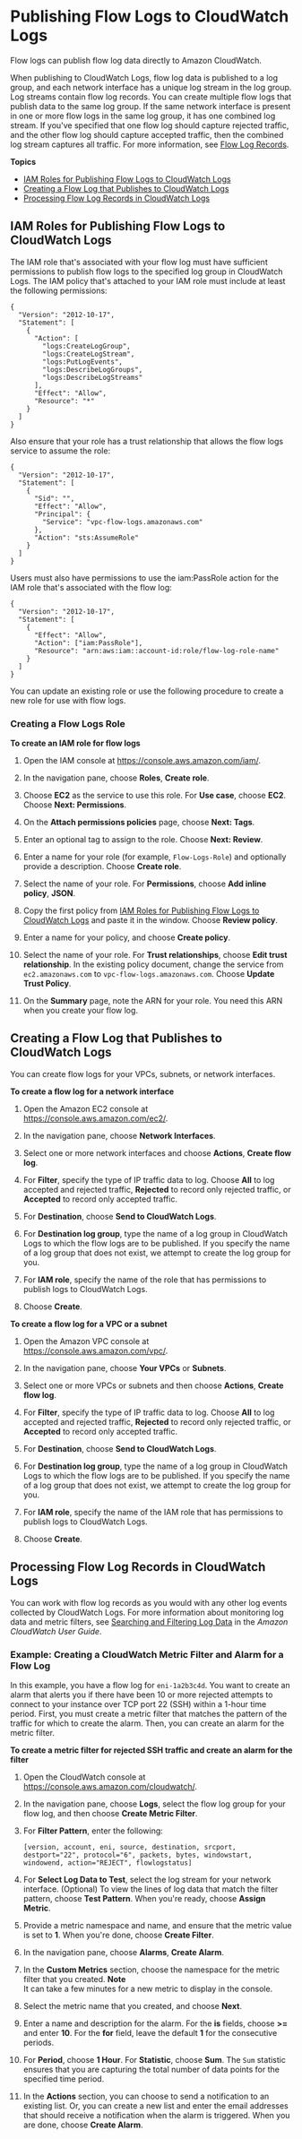 # Publishing Flow Logs to CloudWatch Logs<a name="flow-logs-cwl"></a>

Flow logs can publish flow log data directly to Amazon CloudWatch\.

When publishing to CloudWatch Logs, flow log data is published to a log group, and each network interface has a unique log stream in the log group\. Log streams contain flow log records\. You can create multiple flow logs that publish data to the same log group\. If the same network interface is present in one or more flow logs in the same log group, it has one combined log stream\. If you've specified that one flow log should capture rejected traffic, and the other flow log should capture accepted traffic, then the combined log stream captures all traffic\. For more information, see [Flow Log Records](flow-logs.md#flow-log-records)\.

**Topics**
+ [IAM Roles for Publishing Flow Logs to CloudWatch Logs](#flow-logs-iam)
+ [Creating a Flow Log that Publishes to CloudWatch Logs](#flow-logs-cwl-create-flow-log)
+ [Processing Flow Log Records in CloudWatch Logs](#process-records-cwl)

## IAM Roles for Publishing Flow Logs to CloudWatch Logs<a name="flow-logs-iam"></a>

The IAM role that's associated with your flow log must have sufficient permissions to publish flow logs to the specified log group in CloudWatch Logs\. The IAM policy that's attached to your IAM role must include at least the following permissions:

```
{
  "Version": "2012-10-17",
  "Statement": [
    {
      "Action": [
        "logs:CreateLogGroup",
        "logs:CreateLogStream",
        "logs:PutLogEvents",
        "logs:DescribeLogGroups",
        "logs:DescribeLogStreams"
      ],
      "Effect": "Allow",
      "Resource": "*"
    }
  ]
}
```

Also ensure that your role has a trust relationship that allows the flow logs service to assume the role:

```
{
  "Version": "2012-10-17",
  "Statement": [
    {
      "Sid": "",
      "Effect": "Allow",
      "Principal": {
        "Service": "vpc-flow-logs.amazonaws.com"
      },
      "Action": "sts:AssumeRole"
    }
  ]
}
```

Users must also have permissions to use the iam:PassRole action for the IAM role that's associated with the flow log:

```
{
  "Version": "2012-10-17",
  "Statement": [
    {
      "Effect": "Allow",
      "Action": ["iam:PassRole"],
	  "Resource": "arn:aws:iam::account-id:role/flow-log-role-name"
    }
  ]
}
```

You can update an existing role or use the following procedure to create a new role for use with flow logs\.

### Creating a Flow Logs Role<a name="create-flow-logs-role"></a>

**To create an IAM role for flow logs**

1. Open the IAM console at [https://console\.aws\.amazon\.com/iam/](https://console.aws.amazon.com/iam/)\.

1. In the navigation pane, choose **Roles**, **Create role**\.

1. Choose **EC2** as the service to use this role\. For **Use case**, choose **EC2**\. Choose **Next: Permissions**\.

1. On the **Attach permissions policies** page, choose **Next: Tags**\.

1. Enter an optional tag to assign to the role\. Choose **Next: Review**\.

1. Enter a name for your role \(for example, `Flow-Logs-Role`\) and optionally provide a description\. Choose **Create role**\.

1. Select the name of your role\. For **Permissions**, choose **Add inline policy**, **JSON**\.

1. Copy the first policy from [IAM Roles for Publishing Flow Logs to CloudWatch Logs](#flow-logs-iam) and paste it in the window\. Choose **Review policy**\.

1. Enter a name for your policy, and choose **Create policy**\.

1. Select the name of your role\. For **Trust relationships**, choose **Edit trust relationship**\. In the existing policy document, change the service from `ec2.amazonaws.com` to `vpc-flow-logs.amazonaws.com`\. Choose **Update Trust Policy**\.

1. On the **Summary** page, note the ARN for your role\. You need this ARN when you create your flow log\.

## Creating a Flow Log that Publishes to CloudWatch Logs<a name="flow-logs-cwl-create-flow-log"></a>

You can create flow logs for your VPCs, subnets, or network interfaces\.

**To create a flow log for a network interface**

1. Open the Amazon EC2 console at [https://console\.aws\.amazon\.com/ec2/](https://console.aws.amazon.com/ec2/)\.

1. In the navigation pane, choose **Network Interfaces**\.

1. Select one or more network interfaces and choose **Actions**, **Create flow log**\.

1. For **Filter**, specify the type of IP traffic data to log\. Choose **All** to log accepted and rejected traffic, **Rejected** to record only rejected traffic, or **Accepted** to record only accepted traffic\.

1. For **Destination**, choose **Send to CloudWatch Logs**\.

1. For **Destination log group**, type the name of a log group in CloudWatch Logs to which the flow logs are to be published\. If you specify the name of a log group that does not exist, we attempt to create the log group for you\.

1. For **IAM role**, specify the name of the role that has permissions to publish logs to CloudWatch Logs\.

1. Choose **Create**\.

**To create a flow log for a VPC or a subnet**

1. Open the Amazon VPC console at [https://console\.aws\.amazon\.com/vpc/](https://console.aws.amazon.com/vpc/)\.

1. In the navigation pane, choose **Your VPCs** or **Subnets**\.

1. Select one or more VPCs or subnets and then choose **Actions**, **Create flow log**\.

1. For **Filter**, specify the type of IP traffic data to log\. Choose **All** to log accepted and rejected traffic, **Rejected** to record only rejected traffic, or **Accepted** to record only accepted traffic\.

1. For **Destination**, choose **Send to CloudWatch Logs**\.

1. For **Destination log group**, type the name of a log group in CloudWatch Logs to which the flow logs are to be published\. If you specify the name of a log group that does not exist, we attempt to create the log group for you\.

1. For **IAM role**, specify the name of the IAM role that has permissions to publish logs to CloudWatch Logs\.

1. Choose **Create**\.

## Processing Flow Log Records in CloudWatch Logs<a name="process-records-cwl"></a>

You can work with flow log records as you would with any other log events collected by CloudWatch Logs\. For more information about monitoring log data and metric filters, see [Searching and Filtering Log Data](https://docs.aws.amazon.com/AmazonCloudWatch/latest/DeveloperGuide/MonitoringLogData.html) in the *Amazon CloudWatch User Guide*\.

### Example: Creating a CloudWatch Metric Filter and Alarm for a Flow Log<a name="flow-logs-cw-alarm-example"></a>

In this example, you have a flow log for `eni-1a2b3c4d`\. You want to create an alarm that alerts you if there have been 10 or more rejected attempts to connect to your instance over TCP port 22 \(SSH\) within a 1\-hour time period\. First, you must create a metric filter that matches the pattern of the traffic for which to create the alarm\. Then, you can create an alarm for the metric filter\.

**To create a metric filter for rejected SSH traffic and create an alarm for the filter**

1. Open the CloudWatch console at [https://console\.aws\.amazon\.com/cloudwatch/](https://console.aws.amazon.com/cloudwatch/)\.

1. In the navigation pane, choose **Logs**, select the flow log group for your flow log, and then choose **Create Metric Filter**\.

1. For **Filter Pattern**, enter the following:

   ```
   [version, account, eni, source, destination, srcport, destport="22", protocol="6", packets, bytes, windowstart, windowend, action="REJECT", flowlogstatus]
   ```

1. For **Select Log Data to Test**, select the log stream for your network interface\. \(Optional\) To view the lines of log data that match the filter pattern, choose **Test Pattern**\. When you're ready, choose **Assign Metric**\.

1. Provide a metric namespace and name, and ensure that the metric value is set to **1**\. When you're done, choose **Create Filter**\.

1. In the navigation pane, choose **Alarms**, **Create Alarm**\.

1. In the **Custom Metrics** section, choose the namespace for the metric filter that you created\.
**Note**  
It can take a few minutes for a new metric to display in the console\.

1. Select the metric name that you created, and choose **Next**\.

1. Enter a name and description for the alarm\. For the **is** fields, choose **>=** and enter **10**\. For the **for** field, leave the default **1** for the consecutive periods\.

1. For **Period**, choose **1 Hour**\. For **Statistic**, choose **Sum**\. The `Sum` statistic ensures that you are capturing the total number of data points for the specified time period\. 

1. In the **Actions** section, you can choose to send a notification to an existing list\. Or, you can create a new list and enter the email addresses that should receive a notification when the alarm is triggered\. When you are done, choose **Create Alarm**\.
